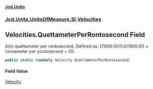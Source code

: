 #### [Jcd.Units](index.md 'index')
### [Jcd.Units.UnitsOfMeasure.SI](Jcd.Units.UnitsOfMeasure.SI.md 'Jcd.Units.UnitsOfMeasure.SI').[Velocities](Velocities.md 'Jcd.Units.UnitsOfMeasure.SI.Velocities')

## Velocities.QuettameterPerRontosecond Field

A(n) quettameter per rontosecond. Defined as: ((1000.0)/(1.0/1000.0)) × ronnameter per yoctosecond + (0).

```csharp
public static readonly Velocity QuettameterPerRontosecond;
```

#### Field Value
[Velocity](Velocity.md 'Jcd.Units.UnitTypes.Velocity')